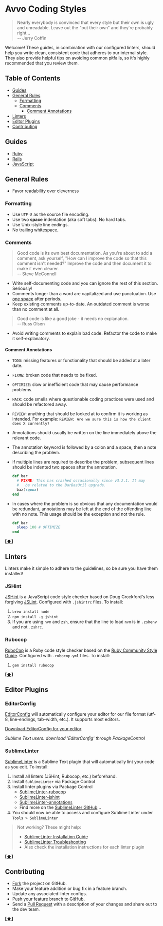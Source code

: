 # Avvo Coding Styles

> Nearly everybody is convinced that every style but their own is
> ugly and unreadable. Leave out the "but their own" and they're
> probably right... <br/>
> -- Jerry Coffin

Welcome! These guides, in combination with our configured linters, should help you write clean, consistent code that adheres to our internal style. They also provide helpful tips on avoiding common pitfalls, so it's highly recommended that you review them.

## <a name='TOC'>Table of Contents</a>

  * [Guides](#guides)
  * [General Rules](#general-rules)
    * [Formatting](#formatting)
    * [Comments](#comments)
        * [Comment Annotations](#comment-annotations)
  * [Linters](#linters)
  * [Editor Plugins](#editor-plugins)
  * [Contributing](#contributing)

## Guides

* [Ruby](https://github.com/avvo/coding-style/blob/master/guides/ruby.md)
* [Rails](https://github.com/avvo/coding-style/blob/master/guides/rails.md)
* [JavaScript](https://github.com/avvo/coding-style/blob/master/guides/javascript.md)


## General Rules

* Favor readability over cleverness


### Formatting

* Use `UTF-8` as the source file encoding.
* Use two **space** indentation (aka soft tabs). No hard tabs.
* Use Unix-style line endings.
* No trailing whitespace.


### Comments

> Good code is its own best documentation. As you're about to add a
> comment, ask yourself, "How can I improve the code so that this
> comment isn't needed?" Improve the code and then document it to make
> it even clearer. <br/>
> -- Steve McConnell

* Write self-documenting code and you can ignore the rest of this section. Seriously!
* Comments longer than a word are capitalized and use punctuation. Use [one
  space](http://en.wikipedia.org/wiki/Sentence_spacing) after periods.
* Keep existing comments up-to-date. An outdated comment is worse than no comment
at all.

> Good code is like a good joke - it needs no explanation. <br/>
> -- Russ Olsen

* Avoid writing comments to explain bad code. Refactor the code to
  make it self-explanatory.


#### Comment Annotations

* `TODO`: missing features or functionality that should be
  added at a later date.
* `FIXME`: broken code that needs to be fixed.
* `OPTIMIZE`: slow or inefficient code that may cause
  performance problems.
* `HACK`: code smells where questionable coding practices were used and should be refactored away.
* `REVIEW`: anything that should be looked at to confirm it
  is working as intended. For example: `REVIEW: Are we sure this is how the
  client does X currently?`

* Annotations should usually be written on the line immediately above
  the relevant code.
* The annotation keyword is followed by a colon and a space, then a note
  describing the problem.
* If multiple lines are required to describe the problem, subsequent
  lines should be indented two spaces after the annotation.

    ```Ruby
    def bar
      # FIXME: This has crashed occasionally since v3.2.1. It may
      #   be related to the BarBazUtil upgrade.
      baz(:quux)
    end
    ```

* In cases where the problem is so obvious that any documentation would
  be redundant, annotations may be left at the end of the offending line
  with no note. This usage should be the exception and not the rule.

    ```Ruby
    def bar
      sleep 100 # OPTIMIZE
    end
    ```

**[[⬆]](#TOC)**

## Linters

Linters make it simple to adhere to the guidelines, so be sure you have them installed!

### JSHint
[JSHint](http://www.jshint.com/) is a JavaScript code style checker based on Doug Crockford's less forgiving [JSLint](http://www.jslint.com/). Configured with `.jshintrc` files. To install:

1. `brew install node`
2. `npm install -g jshint`
3. If you are using `nvm` and `zsh`, ensure that the line to load `nvm` is in `.zshenv` and not `.zshrc`.

### Rubocop
[RuboCop](https://github.com/bbatsov/rubocop) is a Ruby code style checker based on the [Ruby Community Style Guide](https://github.com/bbatsov/ruby-style-guide). Configured with `.rubocop.yml` files. To install:

1. `gem install rubocop`

**[[⬆]](#TOC)**

## Editor Plugins

### EditorConfig
[EditorConfig](http://editorconfig.org/#download) will automatically configure your editor for our file format (utf-8, line-endings, tab-width, etc.). It supports most editors.

[Download EditorConfig for your editor](http://editorconfig.org/#download)

*Sublime Text users: download 'EditorConfig' through PackageControl*

### SublimeLinter

[SublimeLinter](http://sublimelinter.readthedocs.org/en/latest/index.html) is a Sublime Text plugin that will automatically lint your code as you edit. To install:

1. Install all linters (JSHint, Rubocop, etc.) beforehand.
2. Install `SublimeLinter` via Package Control
3. Install linter plugins via Package Control
   * [SublimeLinter-rubocop](https://github.com/SublimeLinter/SublimeLinter-rubocop)
   * [SublimeLinter-jshint](https://github.com/SublimeLinter/SublimeLinter-jshint)
   * [SublimeLinter-annotations](https://github.com/SublimeLinter/SublimeLinter-annotations)
   * Find more on the [SublimeLinter GitHub](https://github.com/SublimeLinter)…
4. You should now be able to access and configure Sublime Linter under `Tools > SublimeLinter`

> Not working? These might help:
> * [SublimeLinter Installation Guide](https://sublimelinter.readthedocs.org/en/latest/installation.html)
> * [SublimeLinter Troubleshooting](https://sublimelinter.readthedocs.org/en/latest/troubleshooting.html)
> * Also check the installation instructions for each linter plugin

**[[⬆]](#TOC)**

## Contributing

  * [Fork](https://help.github.com/articles/fork-a-repo) the project on GitHub.
  * Make your feature addition or bug fix in a feature branch.
  * Update any associated linter configs.
  * Push your feature branch to GitHub.
  * Send a [Pull Request](https://help.github.com/articles/using-pull-requests) with a description of your changes and share out to the dev team.

**[[⬆]](#TOC)**
